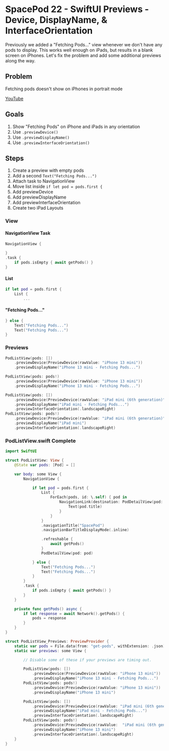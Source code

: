 # SpacePod 22 - SwiftUI Previews - Device, DisplayName, & InterfaceOrientation

Previously we added a "Fetching Pods..." view whenever we don't have any pods to display. This works well enough on iPads, but results in a blank screen on iPhones. Let's fix the problem and add some additional previews along the way.

## Problem

Fetching pods doesn't show on iPhones in portrait mode

[YouTube](https://youtu.be/R59FkVIxtGs)

## Goals

1. Show "Fetching Pods" on iPhone and iPads in any orientation
2. Use `.previewDevice()`
3. Use `.previewDisplayName()`
4. Use `.previewInterfaceOrientation()`

## Steps

1. Create a preview with empty pods
2. Add a second `Text("Fetching Pods...")`
3. Attach task to NavigationView
4. Move list inside `if let pod = pods.first {`
5. Add previewDevice
6. Add previewDisplayName
8. Add previewInterfaceOrientation
8. Create two iPad Layouts

### View

#### NavigationView Task

```swift
NavigationView {
    
}
.task {
    if pods.isEmpty { await getPods() }
}
```

#### List

```swift
if let pod = pods.first {
    List {
        ...
```

#### "Fetching Pods..."

```swift
} else {
    Text("Fetching Pods...")
    Text("Fetching Pods...")
}
```

### Previews

```swift
PodListView(pods: [])
    .previewDevice(PreviewDevice(rawValue: "iPhone 13 mini"))
    .previewDisplayName("iPhone 13 mini - Fetching Pods...")
```

```swift
PodListView(pods: pods!)
    .previewDevice(PreviewDevice(rawValue: "iPhone 13 mini"))
    .previewDisplayName("iPhone 13 mini - Fetching Pods...")
```

```swift
PodListView(pods: [])
    .previewDevice(PreviewDevice(rawValue: "iPad mini (6th generation)"))
    .previewDisplayName("iPad mini - Fetching Pods...")
    .previewInterfaceOrientation(.landscapeRight)
PodListView(pods: pods!)
    .previewDevice(PreviewDevice(rawValue: "iPad mini (6th generation)"))
    .previewDisplayName("iPad mini")
    .previewInterfaceOrientation(.landscapeRight)
```

### PodListView.swift Complete

```swift
import SwiftUI

struct PodListView: View {
    @State var pods: [Pod] = []

    var body: some View {
        NavigationView {

            if let pod = pods.first {
                List {
                    ForEach(pods, id: \.self) { pod in
                        NavigationLink(destination: PodDetailView(pod: pod)) {
                            Text(pod.title)
                        }
                    }
                }
                .navigationTitle("SpacePod")
                .navigationBarTitleDisplayMode(.inline)

                .refreshable {
                    await getPods()
                }
                PodDetailView(pod: pod)

            } else {
                Text("Fetching Pods...")
                Text("Fetching Pods...")
            }
        }
        .task {
            if pods.isEmpty { await getPods() }
        }
    }

    private func getPods() async {
        if let response = await Network().getPods() {
            pods = response
        }
    }
}

struct PodListView_Previews: PreviewProvider {
    static var pods = File.data(from: "get-pods", withExtension: .json)?.toPods
    static var previews: some View {

        // Disable some of these if your previews are timing out.

        PodListView(pods: [])
            .previewDevice(PreviewDevice(rawValue: "iPhone 13 mini"))
            .previewDisplayName("iPhone 13 mini - Fetching Pods...")
        PodListView(pods: pods!)
            .previewDevice(PreviewDevice(rawValue: "iPhone 13 mini"))
            .previewDisplayName("iPhone 13 mini")

        PodListView(pods: [])
            .previewDevice(PreviewDevice(rawValue: "iPad mini (6th generation)"))
            .previewDisplayName("iPad mini - Fetching Pods...")
            .previewInterfaceOrientation(.landscapeRight)
        PodListView(pods: pods!)
            .previewDevice(PreviewDevice(rawValue:  "iPad mini (6th generation)"))
            .previewDisplayName("iPhone 13 mini")
            .previewInterfaceOrientation(.landscapeRight)
    }
}
```
